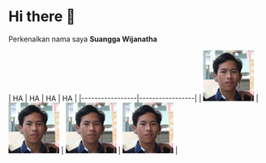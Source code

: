 # Hi there 👋
Perkenalkan nama saya **Suangga Wijanatha**

| HA | HA | HA | HA | 
|-----------------|-----------------|
| <img src="IMG_9944.jpg" alt="Gambar 1" width="100"/> | <img src="IMG_9944.jpg" alt="Gambar 1" width="100"/> | <img src="IMG_9944.jpg" alt="Gambar 1" width="100"/> | <img src="IMG_9944.jpg" alt="Gambar 1" width="100"/> | 
